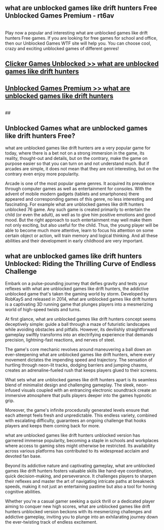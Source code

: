 ## what are unblocked games like drift hunters Free Unblocked Games Premium - rt6av <br>
<br>
Play now a popular and interesting what are unblocked games like drift hunters Free games. If you are looking for free games for school and office, then our Unblocked Games WTF site will help you. You can choose cool, crazy and exciting unblocked games of different genres!


##  [Clicker Games Unblocked >> what are unblocked games like drift hunters](http://freeplayer.one?title=what_are_unblocked_games_like_drift_hunters&ref=04)

##  [Unblocked Games Premium >> what are unblocked games like drift hunters](http://freeplayer.one?title=what_are_unblocked_games_like_drift_hunters&ref=04)
  <br>
  ##



## Unblocked Games what are unblocked games like drift hunters Free?

what are unblocked games like drift hunters are a very popular game for today, where there is a bet not on a strong immersion in the game, its reality, thought-out and details, but on the contrary, make the game on purpose easier so that you can turn on and not understand much. But if arcades are simple, it does not mean that they are not interesting, but on the contrary even enjoy more popularity.

Arcade is one of the most popular game genres. It acquired its prevalence through computer games as well as entertainment for consoles. With the advent of mobile modern gadgets (tablets and smartphones) there appeared and corresponding games of this genre, no less interesting and fascinating. For example what are unblocked games like drift hunters unblocked 76 game. Any such game is created primarily to entertain the child (or even the adult), as well as to give him positive emotions and good mood. But the right approach to such entertainment may well make them not only exciting, but also useful for the child. Thus, the young player will be able to become much more attentive, learn to focus his attention on some certain object or action, will train memory and logical thinking. And all these abilities and their development in early childhood are very important.

##  what are unblocked games like drift hunters Unblocked: Riding the Thrilling Curve of Endless Challenge

Embark on a pulse-pounding journey that defies gravity and tests your reflexes with what are unblocked games like drift hunters, the addictive unblocked game that's taken the gaming world by storm. Developed by RobKayS and released in 2014, what are unblocked games like drift hunters is a captivating 3D running game that plunges players into a mesmerizing world of high-speed twists and turns.

At first glance, what are unblocked games like drift hunters concept seems deceptively simple: guide a ball through a maze of futuristic landscapes while avoiding obstacles and pitfalls. However, its devilishly straightforward gameplay swiftly transforms into an electrifying experience that demands precision, lightning-fast reactions, and nerves of steel.

The game's core mechanic revolves around maneuvering a ball down an ever-steepening what are unblocked games like drift hunters, where every movement dictates the impending speed and trajectory. The sensation of hurtling through neon-lit tracks, dodging barriers and jumping chasms, creates an adrenaline-fueled rush that keeps players glued to their screens.

What sets what are unblocked games like drift hunters apart is its seamless blend of minimalist design and challenging gameplay. The sleek, neon-infused visuals coupled with an entrancing electronic soundtrack create an immersive atmosphere that pulls players deeper into the games hypnotic grip.

Moreover, the game's infinite procedurally generated levels ensure that each attempt feels fresh and unpredictable. This endless variety, combined with escalating difficulty, guarantees an ongoing challenge that hooks players and keeps them coming back for more.

what are unblocked games like drift hunters unblocked version has garnered immense popularity, becoming a staple in schools and workplaces where access to gaming sites might otherwise be restricted. Its availability across various platforms has contributed to its widespread acclaim and devoted fan base.

Beyond its addictive nature and captivating gameplay, what are unblocked games like drift hunters fosters valuable skills like hand-eye coordination, quick decision-making, and perseverance. It challenges players to sharpen their reflexes and master the art of navigating intricate paths at breakneck speeds, making it not just an entertaining pastime but also a tool for honing cognitive abilities.

Whether you're a casual gamer seeking a quick thrill or a dedicated player aiming to conquer new high scores, what are unblocked games like drift hunters unblocked version beckons with its mesmerizing challenges and addictive gameplay, inviting you to plunge into an exhilarating journey down the ever-twisting track of endless excitement.